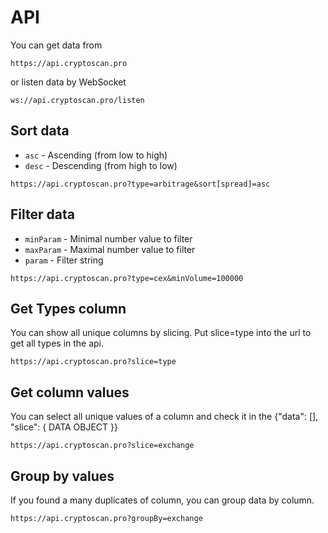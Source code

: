 # API

You can get data from

```
https://api.cryptoscan.pro
```

or listen data by WebSocket

```
ws://api.cryptoscan.pro/listen
```

## Sort data

- `asc` - Ascending (from low to high)
- `desc` - Descending (from high to low)

```
https://api.cryptoscan.pro?type=arbitrage&sort[spread]=asc
```

## Filter data

- `minParam` - Minimal number value to filter
- `maxParam` - Maximal number value to filter
- `param` - Filter string

```
https://api.cryptoscan.pro?type=cex&minVolume=100000
```

## Get Types column

You can show all unique columns by slicing. Put slice=type into the url
to get all types in the api.

```
https://api.cryptoscan.pro?slice=type
```

## Get column values

You can select all unique values of a column and check it in the
{"data": [], "slice": { DATA OBJECT }}

```
https://api.cryptoscan.pro?slice=exchange
```

## Group by values

If you found a many duplicates of column, you can group data by column.

```
https://api.cryptoscan.pro?groupBy=exchange
```
